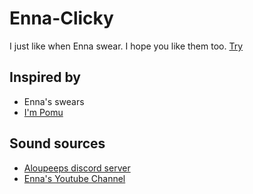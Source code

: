 # Enna-Clicky

I just like when Enna swear. I hope you like them too.
[Try](https://acitronella.github.io/enna-clicky/)

## Inspired by

- Enna's swears
- [I'm Pomu](https://impomu.com/)

## Sound sources

- [Aloupeeps discord server](https://discord.gg/enna)
- [Enna's Youtube Channel](https://www.youtube.com/channel/UCR6qhsLpn62WVxCBK1dkLow)
